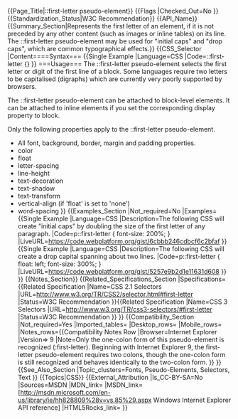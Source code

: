 {{Page_Title|::first-letter pseudo-element}}
{{Flags
|Checked_Out=No
}}
{{Standardization_Status|W3C Recommendation}}
{{API_Name}}
{{Summary_Section|Represents the first letter of an element, if it is not preceded by any other content (such as images or inline tables) on its line. The ::first-letter pseudo-element may be used for "initial caps" and "drop caps", which are common typographical effects.}}
{{CSS_Selector
|Content====Syntax===
{{Single Example
|Language=CSS
|Code=::first-letter {}
}}
===Usage===
The ::first-letter pseudo-element selects the first letter or digit of the first line of a block. Some languages require two letters to be capitalised (digraphs) which are currently very poorly supported by browsers.

The ::first-letter pseudo-element can be attached to block-level elements. It can be attached to inline elements if you set the corresponding display property to block.

Only the following properties apply to the ::first-letter pseudo-element. 
* All font, background, border, margin and padding properties.
* color
* float
* letter-spacing
* line-height
* text-decoration
* text-shadow
* text-transform
* vertical-align (if 'float' is set to 'none')
* word-spacing
}}
{{Examples_Section
|Not_required=No
|Examples={{Single Example
|Language=CSS
|Description=The following CSS will create "initial caps" by doubling the size of the first letter of any paragraph.
|Code=p::first-letter {
   font-size: 200%;
}
|LiveURL=https://code.webplatform.org/gist/6cbbb246cdbcf6c2bfaf
}}{{Single Example
|Language=CSS
|Description=The following CSS will create a drop capital spanning about two lines.
|Code=p::first-letter {
    float: left;
    font-size: 300%;
}
|LiveURL=https://code.webplatform.org/gist/5257e9b2d1e11631d608
}}
}}
{{Notes_Section}}
{{Related_Specifications_Section
|Specifications={{Related Specification
|Name=CSS 2.1 Selectors
|URL=http://www.w3.org/TR/CSS2/selector.html#first-letter
|Status=W3C Recommendation
}}{{Related Specification
|Name=CSS 3 Selectors
|URL=http://www.w3.org/TR/css3-selectors/#first-letter
|Status=W3C Recommendation
}}
}}
{{Compatibility_Section
|Not_required=Yes
|Imported_tables=
|Desktop_rows=
|Mobile_rows=
|Notes_rows={{Compatibility Notes Row
|Browser=Internet Explorer
|Version=> 9
|Note=Only the one-colon form of this pseudo-element is recognized (:first-letter). Beginning with Internet Explorer 9, the first-letter pseudo-element requires two colons, though the one-colon form is still recognized and behaves identically to the two-colon form.
}}
}}
{{See_Also_Section
|Topic_clusters=Fonts, Pseudo-Elements, Selectors, Text
}}
{{Topics|CSS}}
{{External_Attribution
|Is_CC-BY-SA=No
|Sources=MSDN
|MDN_link=
|MSDN_link=[http://msdn.microsoft.com/en-us/library/ie/hh828809%28v=vs.85%29.aspx Windows Internet Explorer API reference]
|HTML5Rocks_link=
}}